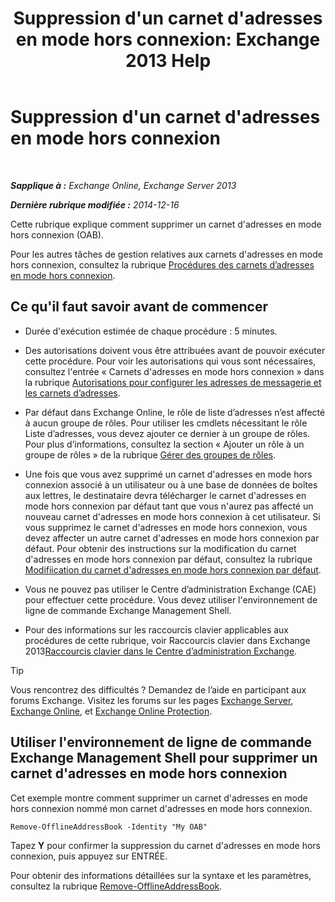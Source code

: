 ﻿---
title: "Suppression d'un carnet d'adresses en mode hors connexion: Exchange 2013 Help"
TOCTitle: Suppression d'un carnet d'adresses en mode hors connexion
ms:assetid: d69f1e8a-b3cb-4739-90cd-85ea450d06f3
ms:mtpsurl: https://technet.microsoft.com/fr-fr/library/Bb124744(v=EXCHG.150)
ms:contentKeyID: 50479286
ms.date: 04/24/2018
mtps_version: v=EXCHG.150
ms.translationtype: HT
---

# Suppression d'un carnet d'adresses en mode hors connexion

 

_**Sapplique à :** Exchange Online, Exchange Server 2013_

_**Dernière rubrique modifiée :** 2014-12-16_

Cette rubrique explique comment supprimer un carnet d'adresses en mode hors connexion (OAB).

Pour les autres tâches de gestion relatives aux carnets d'adresses en mode hors connexion, consultez la rubrique [Procédures des carnets d’adresses en mode hors connexion](offline-address-book-procedures-exchange-2013-help.md).

## Ce qu'il faut savoir avant de commencer

  - Durée d'exécution estimée de chaque procédure : 5 minutes.

  - Des autorisations doivent vous être attribuées avant de pouvoir exécuter cette procédure. Pour voir les autorisations qui vous sont nécessaires, consultez l'entrée « Carnets d'adresses en mode hors connexion » dans la rubrique [Autorisations pour configurer les adresses de messagerie et les carnets d’adresses](email-address-and-address-book-permissions-exchange-2013-help.md).

  - Par défaut dans Exchange Online, le rôle de liste d’adresses n’est affecté à aucun groupe de rôles. Pour utiliser les cmdlets nécessitant le rôle Liste d’adresses, vous devez ajouter ce dernier à un groupe de rôles. Pour plus d’informations, consultez la section « Ajouter un rôle à un groupe de rôles » de la rubrique [Gérer des groupes de rôles](manage-role-groups-exchange-2013-help.md).

  - Une fois que vous avez supprimé un carnet d'adresses en mode hors connexion associé à un utilisateur ou à une base de données de boîtes aux lettres, le destinataire devra télécharger le carnet d'adresses en mode hors connexion par défaut tant que vous n'aurez pas affecté un nouveau carnet d'adresses en mode hors connexion à cet utilisateur. Si vous supprimez le carnet d'adresses en mode hors connexion, vous devez affecter un autre carnet d'adresses en mode hors connexion par défaut. Pour obtenir des instructions sur la modification du carnet d'adresses en mode hors connexion par défaut, consultez la rubrique [Modifiication du carnet d'adresses en mode hors connexion par défaut](change-the-default-offline-address-book-exchange-2013-help.md).

  - Vous ne pouvez pas utiliser le Centre d’administration Exchange (CAE) pour effectuer cette procédure. Vous devez utiliser l'environnement de ligne de commande Exchange Management Shell.

  - Pour des informations sur les raccourcis clavier applicables aux procédures de cette rubrique, voir Raccourcis clavier dans Exchange 2013[Raccourcis clavier dans le Centre d’administration Exchange](keyboard-shortcuts-in-the-exchange-admin-center-exchange-online-protection-help.md).

> [!TIP]
> Vous rencontrez des difficultés ? Demandez de l’aide en participant aux forums Exchange. Visitez les forums sur les pages <a href="https://go.microsoft.com/fwlink/p/?linkid=60612">Exchange Server</a>, <a href="https://go.microsoft.com/fwlink/p/?linkid=267542">Exchange Online</a>, et <a href="https://go.microsoft.com/fwlink/p/?linkid=285351">Exchange Online Protection</a>.


## Utiliser l'environnement de ligne de commande Exchange Management Shell pour supprimer un carnet d'adresses en mode hors connexion

Cet exemple montre comment supprimer un carnet d'adresses en mode hors connexion nommé mon carnet d'adresses en mode hors connexion.

    Remove-OfflineAddressBook -Identity "My OAB"

Tapez **Y** pour confirmer la suppression du carnet d'adresses en mode hors connexion, puis appuyez sur ENTRÉE.

Pour obtenir des informations détaillées sur la syntaxe et les paramètres, consultez la rubrique [Remove-OfflineAddressBook](https://technet.microsoft.com/fr-fr/library/bb123594\(v=exchg.150\)).

